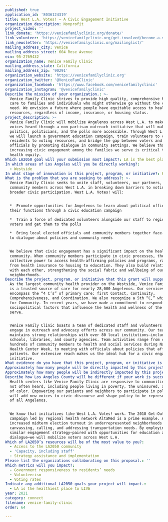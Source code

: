 ```yaml
---
published: true
application_id: '8036124319'
title: West L.A. Votes! — A Civic Engagement Initiative
organization_description: Nonprofit
project_video: ''
link_donate: 'https://venicefamilyclinic.org/donate/'
link_volunteer: 'https://venicefamilyclinic.org/get-involved/become-a-volunteer/'
link_newsletter: 'https://venicefamilyclinic.org/mailinglist/'
mailing_address_city: Venice
mailing_address_street: 604 Rose Avenue
ein: 95-2769432
organization_name: Venice Family Clinic
mailing_address_state: California
mailing_address_zip: '90291'
organization_website: 'https://venicefamilyclinic.org'
organization_twitter: '@VeniceFamClinic'
organization_facebook: 'https://www.facebook.com/venicefamilyclinic'
organization_instagram: '@venicefamilyclinic'
Describe the mission of your organization.: >-
  Venice Family Clinic strives to provide high quality, comprehensive health
  care to families and individuals who might otherwise go without the care they
  need. We envision a future where people have equitable access to health
  resources, regardless of income, insurance, or housing status.
project_description: >-
  Venice Family Clinic will mobilize Angelenos across West L.A. to make their
  voices heard through a non-partisan outreach initiative that will make
  politics, politicians, and the polls more accessible. Through West L.A. Votes!
  we will launch a government education campaign, train volunteers to connect
  residents to voting resources, and bridge the gap between voters and local
  officials by promoting dialogue in community settings. We believe that
  increasing civic engagement among the families we serve is critical to driving
  health equity.
Which LA2050 goal will your submission most impact?: LA is the best place to CONNECT
In which areas of Los Angeles will you be directly working?:
  - Westside
In what stage of innovation is this project, program, or initiative?: Pilot project or new program (testing or implementing a new idea)
What is the problem that you are seeking to address?: >-
  Venice Family Clinic seeks to unite staff, volunteers, our partners, and
  community members across West L.A. in breaking down barriers to voting and
  broader civic participation. West L.A. Votes! will:


  *  Promote opportunities for Angelenos to learn about political offices and
  their functions through a civic education campaign

  *  Train a force of dedicated volunteers alongside our staff to register
  voters and get them to the polls  

  *  Bring local elected officials and community members together face-to-face
  to dialogue about policies and community needs


  We believe that civic engagement has a significant impact on the health of our
  community. When community members participate in civic processes, they build
  collective power to access health-affirming policies and programs, ranging
  from health insurance to housing to education. They also build relationships
  with each other, strengthening the social fabric and wellbeing of our
  neighborhoods.
Describe the project, program, or initiative that this grant will support to address the problem identified.: >
  As the largest community health provider on the Westside, Venice Family Clinic
  is a trusted source of care for nearly 28,000 Angelenos. Our services
  encompass the “4 C’s” of primary care: first Contact, Continuity,
  Comprehensiveness, and Coordination. We also recognize a 5th “C,” which stands
  for Community. In recent years, we have made a commitment to responding to the
  sociopolitical factors that influence the health and wellness of the people we
  serve. 


  Venice Family Clinic boasts a team of dedicated staff and volunteers that
  engage in outreach and advocacy efforts across our community. Our team
  maintains strong relationships with over 80 local institutions—including
  schools, libraries, and county agencies. Team activities range from connecting
  hundreds of community members to health and social services during National
  Health Center Week, to meeting with officials about policies that affect our
  patients. Our extensive reach makes us the ideal hub for a civic engagement
  initiative. 
What evidence do you have that this project, program, or initiative is or will be successful, and how will you define and measure success?: "Research shows people are more likely to vote when they understand how government works. We will launch a non-partisan campaign to educate Angelenos about national, state, and local government. We will:\n\n*  Create Government 101 video shorts, narrated in English/Spanish by our patients, to play in clinic waiting rooms.—Over 20,000 patients will view them.\n*  Pilot a government Lunch & Lecture series with our staff and Patient Advisory Council.—Over 200 people will attend. Focus groups will capture impact.\n\nOnly 1 in 2 Angelenos report they always or frequently vote. Rates are even lower among people we serve, who are largely low-income and from communities of color. We will mobilize West L.A. residents to vote through non-partisan outreach efforts at community-wide events and online. We will:\n\n*  Recruit and train at least 20 outreach volunteers\n*  Assist over 100 residents with voter registration \n*  Partner with agencies who will demo ballot marking devices and register residents for ID cards with no fee waivers \n*  Disseminate election information e-blasts \n*  Provide shuttle transport to the polls\n\nCitizens who trust elected officials are more likely to vote and feel a sense of civic duty. We will connect residents with their officials and facilitate meaningful interactions. We will:\n\n*\tInvite government officials to speak at our lecture series\n*\tHold “Meet Your Representative” booths at local events\n*\tCreate an online guide on how to contact elected officials  "
Approximately how many people will be directly impacted by this project, program, or initiative?: '21500'
Approximately how many people will be indirectly impacted by this project, program, or initiative?: '144000'
Describe how Los Angeles County will be different if your work is successful.: >-
  Health centers like Venice Family Clinic are responsive to communities who are
  not often heard, including people living in poverty, the uninsured, and people
  of color. Empowering our patients and neighbors to participate in politics
  will add new voices to civic discourse and shape policy to be representative
  of all Angelenos.


  We know that initiatives like West L.A. Votes! work. The 2018 Get-Out-The-Vote
  campaign led by regional health network AltaMed is a prime example. AltaMed
  increased midterm election turnout in underrepresented neighborhoods by
  canvassing, calling, and addressing transportation needs. By employing a
  similar engagement strategy—paired with opportunities for education and
  dialogue—we will mobilize voters across West L.A.
Which of LA2050’s resources will be of the most value to you?:
  - Access to the LA2050 community
  - 'Capacity, including staff'
  - Strategy assistance and implementation
Please list the organizations collaborating on this proposal.: ''
Which metrics will you impact?:
  - Government responsiveness to residents’ needs
  - Volunteerism
  - Voting rates
Indicate any additional LA2050 goals your project will impact.:
  - LA is the healthiest place to LIVE
year: 2021
category: connect
filename: venice-family-clinic
order: 64

---
```

